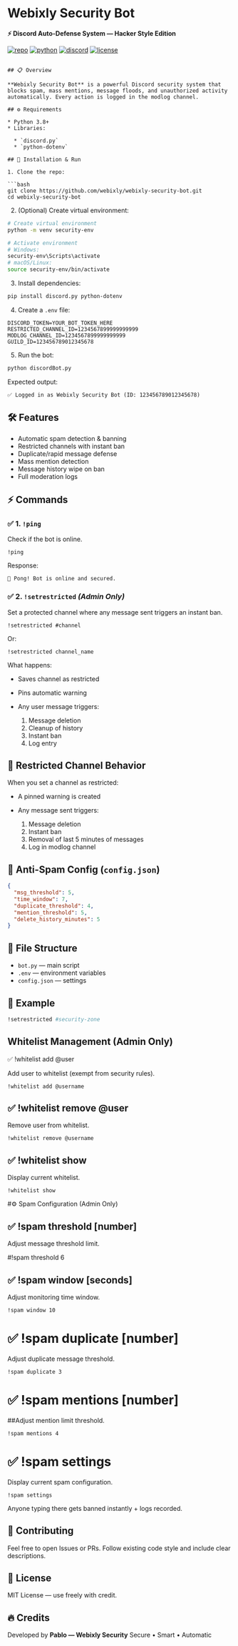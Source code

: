 
# Webixly Security Bot

**⚡ Discord Auto-Defense System — Hacker Style Edition**

[![repo](https://img.icons8.com/ios-filled/20/FFFFFF/github.png)](https://github.com/yourusername/yourrepo) [![python](https://img.icons8.com/ios-filled/20/FFFFFF/python.png)](https://www.python.org/) [![discord](https://img.icons8.com/ios-filled/20/FFFFFF/discord-logo.png)](https://discord.com/developers) [![license](https://img.icons8.com/ios-filled/20/FFFFFF/certificate.png)](./LICENSE)


```

## 📋 Overview

**Webixly Security Bot** is a powerful Discord security system that blocks spam, mass mentions, message floods, and unauthorized activity automatically. Every action is logged in the modlog channel.

## ⚙️ Requirements

* Python 3.8+
* Libraries:

  * `discord.py`
  * `python-dotenv`

## 🚀 Installation & Run

1. Clone the repo:

```bash
git clone https://github.com/webixly/webixly-security-bot.git
cd webixly-security-bot
```

2. (Optional) Create virtual environment:

```bash
# Create virtual environment
python -m venv security-env

# Activate environment
# Windows:
security-env\Scripts\activate
# macOS/Linux:
source security-env/bin/activate
```

3. Install dependencies:

```bash
pip install discord.py python-dotenv
```

4. Create a `.env` file:

```env
DISCORD_TOKEN=YOUR_BOT_TOKEN_HERE
RESTRICTED_CHANNEL_ID=1234567899999999999
MODLOG_CHANNEL_ID=1234567899999999999
GUILD_ID=123456789012345678
```

5. Run the bot:

```bash
python discordBot.py
```

Expected output:

```
✅ Logged in as Webixly Security Bot (ID: 123456789012345678)
```

## 🛠️ Features

* Automatic spam detection & banning
* Restricted channels with instant ban
* Duplicate/rapid message defense
* Mass mention detection
* Message history wipe on ban
* Full moderation logs

## ⚡ Commands

### ✅ 1. `!ping`

Check if the bot is online.

```
!ping
```

Response:

```
🏓 Pong! Bot is online and secured.
```

### ✅ 2. `!setrestricted` *(Admin Only)*

Set a protected channel where any message sent triggers an instant ban.

```
!setrestricted #channel
```

Or:

```
!setrestricted channel_name
```

What happens:

* Saves channel as restricted
* Pins automatic warning
* Any user message triggers:

  1. Message deletion
  2. Cleanup of history
  3. Instant ban
  4. Log entry

## 🚫 Restricted Channel Behavior

When you set a channel as restricted:

* A pinned warning is created
* Any message sent triggers:

  1. Message deletion
  2. Instant ban
  3. Removal of last 5 minutes of messages
  4. Log in modlog channel

## 🔄 Anti-Spam Config (`config.json`)

```json
{
  "msg_threshold": 5,
  "time_window": 7,
  "duplicate_threshold": 4,
  "mention_threshold": 5,
  "delete_history_minutes": 5
}
```

## 📂 File Structure

* `bot.py` — main script
* `.env` — environment variables
* `config.json` — settings

## 🧪 Example

```bash
!setrestricted #security-zone
```
## Whitelist Management (Admin Only)
✅ !whitelist add @user


Add user to whitelist (exempt from security rules).

```
!whitelist add @username
```
## ✅ !whitelist remove @user

Remove user from whitelist.
```
!whitelist remove @username
```


## ✅ !whitelist show
Display current whitelist.
```
!whitelist show
```
#⚙️ Spam Configuration (Admin Only)

## ✅ !spam threshold [number]
Adjust message threshold limit.


#!spam threshold 6

## ✅ !spam window [seconds]
Adjust monitoring time window.

```
!spam window 10
```
# ✅ !spam duplicate [number]
Adjust duplicate message threshold.
```
!spam duplicate 3
```
# ✅ !spam mentions [number]

##Adjust mention limit threshold.
```
!spam mentions 4
```

# ✅ !spam settings
Display current spam configuration.

```
!spam settings
```

Anyone typing there gets banned instantly + logs recorded.

## 🤝 Contributing

Feel free to open Issues or PRs. Follow existing code style and include clear descriptions.

## 🪪 License

MIT License — use freely with credit.

## 🔥 Credits

Developed by **Pablo — Webixly Security**
Secure • Smart • Automatic
